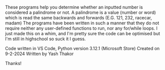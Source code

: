 These programs help you determine whether an inputted number is considered a palindrome or not. 
A palindrome is a value (number or word) which is read the same backwards and forwards (E.G. 121, 232, racecar, madam)
The programs have been written in such a manner that they do not require neither any user-defined functions to run, nor any for/while loops.
I just made this on a whim, and I'm pretty sure the code can be optimised but I'm still in highschool so suck it I guess.

Code written in VS Code, Python version 3.12.1 (Microsoft Store)
Created on 9-2-2024
Written by Yash Thakor

Thanks!
